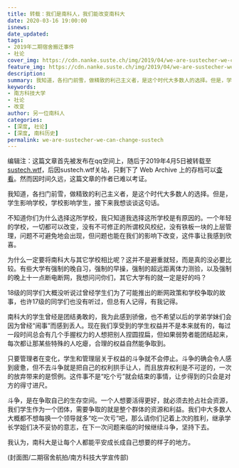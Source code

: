 ```yaml
---
title: 转载：我们是南科人，我们能改变南科大
date: 2020-03-16 19:00:00
isnews: 
date_updated:
tags:
- 2019年二期宿舍搬迁事件
- 社论
cover_img: https://cdn.nanke.suste.ch/img/2019/04/we-are-sustecher-we-can-change-sustech-scale.jpg
feature_img: https://cdn.nanke.suste.ch/img/2019/04/we-are-sustecher-we-cant-change-sustech-bg-scale.jpg
description:
summary: 我知道，各扫门前雪，做精致的利己主义者，是这个时代大多数人的选择。但是，学生影响学校，学校影响学生，接下来我想谈谈这句话。
keywords:
- 南方科技大学
- 社论
- 改变
author: 另一位南科人
categories:
- [深度, 社论]
- [深度, 南科历史]
permalink: we-are-sustecher-we-can-change-sustech
---
```

编辑注：这篇文章首先被发布在qq空间上，随后于2019年4月5日被转载至[sustech.wtf](https://sustech.wtf)，后因sustech.wtf关站，只剩下了 Web Archive 上的存档可以[查看](https://web.archive.org/web/20190405160501/https://www.sustech.wtf/xin-qin-shi-ban-qian-wen-ti/wo-men-shi-nan-ke-ren-wo-men-neng-gai-bian-nan-ke-da)。然而因时间久远，这篇文章的作者已难以考证。

 我知道，各扫门前雪，做精致的利己主义者，是这个时代大多数人的选择。但是，学生影响学校，学校影响学生，接下来我想谈谈这句话。

 不知道你们为什么选择这所学校，我只知道我选择这所学校是有原因的。一个年轻的学校，一切都可以改变，没有不可修正的所谓校风校纪，没有铁板一块的上层管理，问题不可避免地会出现，但问题也能在我们的影响下改变，这件事让我感到欣喜。

 为什么一定要将南科大与其它学校相比呢？这并不是避重就轻，而是真的没必要比较。有些大学有强制的晚自习，强制的早操，强制的超远距离体力测验，以及强制的晚上十一点断电断网，我想问问你们，其它大学有的就一定是好的吗？

18级的同学们大概没听说过曾经学生们为了可能推出的断网政策和学校争取的故事，也许17级的同学们也没有听过，但总有人记得，有我记得。

 南科大的学生曾经是团结勇敢的，我为此感到骄傲，也不希望以后的学弟学妹们会因为曾经“闹事”而感到丢人。现在我们享受到的学生权益并不是本来就有的，每过一段时间总会有几个手握权力的人想把别人捏圆捏扁，但如果弱势者能团结起来，每次都让那某些特殊的人吃瘪，合理的权益自然能争取到。

只要管理者在变化，学生和管理层关于权益的斗争就不会停止。斗争的确会令人感到疲惫，但不去斗争就是把自己的权利拱手让人，而且放弃权利是不可逆的，一次的放弃带来的是惯例。这件事不是“吃个亏”就会结束的事情，让步得到的只会是对方的得寸进尺。

斗争，是在争取自己的生存空间。一个人想要活得更好，就必须去抢占社会资源，我们学生作为一个团体，需要争取的就是整个群体的资源和利益。我们中大多数人大概都不想每换一个领导就多“吃一次亏”吧，那么请你们记着上次的胜利，继承学长学姐们决不妥协的意志，在下一次问题来临的时候继续斗争，坚持下去。

我认为，南科大是让每个人都能平安成长成自己想要的样子的地方。

 (封面图/二期宿舍航拍/南方科技大学宣传部)
